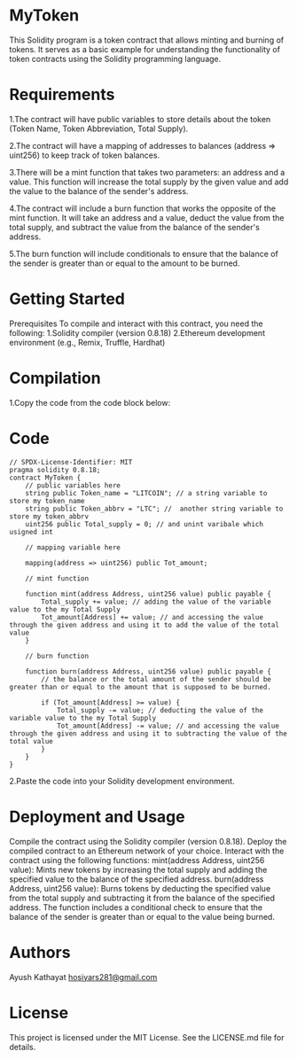 
# MyToken
This Solidity program is a token contract that allows minting and burning of tokens. It serves as a basic example for understanding the functionality of token contracts using the Solidity programming language.

# Requirements
1.The contract will have public variables to store details about the token (Token Name, Token Abbreviation, Total Supply).

2.The contract will have a mapping of addresses to balances (address => uint256) to keep track of token balances.

3.There will be a mint function that takes two parameters: an address and a value. This function will increase the total supply by the given value and add the value to the balance of the sender's address.

4.The contract will include a burn function that works the opposite of the mint function. It will take an address and a value, deduct the value from the total supply, and subtract the value from the balance of the sender's address.

5.The burn function will include conditionals to ensure that the balance of the sender is greater than or equal to the amount to be burned.

# Getting Started
Prerequisites
To compile and interact with this contract, you need the following:
1.Solidity compiler (version 0.8.18)
2.Ethereum development environment (e.g., Remix, Truffle, Hardhat)

# Compilation
1.Copy the code from the code block below:

# Code

```
// SPDX-License-Identifier: MIT
pragma solidity 0.8.18;
contract MyToken {
    // public variables here
    string public Token_name = "LITCOIN"; // a string variable to store my token_name
    string public Token_abbrv = "LTC"; //  another string variable to store my token_abbrv
    uint256 public Total_supply = 0; // and unint varibale which usigned int

    // mapping variable here

    mapping(address => uint256) public Tot_amount;

    // mint function

    function mint(address Address, uint256 value) public payable {
        Total_supply += value; // adding the value of the variable value to the my Total Supply
        Tot_amount[Address] += value; // and accessing the value through the given address and using it to add the value of the total value
    }

    // burn function

    function burn(address Address, uint256 value) public payable {
        // the balance or the total amount of the sender should be greater than or equal to the amount that is supposed to be burned.

        if (Tot_amount[Address] >= value) {
            Total_supply -= value; // deducting the value of the variable value to the my Total Supply
            Tot_amount[Address] -= value; // and accessing the value through the given address and using it to subtracting the value of the total value
        }
    }
}
```
2.Paste the code into your Solidity development environment.

# Deployment and Usage
Compile the contract using the Solidity compiler (version 0.8.18).
Deploy the compiled contract to an Ethereum network of your choice.
Interact with the contract using the following functions:
mint(address Address, uint256 value): Mints new tokens by increasing the total supply and adding the specified value to the balance of the specified address.
burn(address Address, uint256 value): Burns tokens by deducting the specified value from the total supply and subtracting it from the balance of the specified address. The function includes a conditional check to ensure that the balance of the sender is greater than or equal to the value being burned.

# Authors

Ayush Kathayat
hosiyars281@gmail.com

# License
This project is licensed under the MIT License. See the LICENSE.md file for details.
